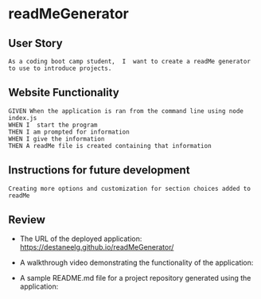 # readMeGenerator

## User Story

```
As a coding boot camp student,  I  want to create a readMe generator to use to introduce projects.
```
## Website Functionality
```
GIVEN When the application is ran from the command line using node index.js
WHEN I  start the program
THEN I am prompted for information 
WHEN I give the information 
THEN A readMe file is created containing that information

```
## Instructions for future development
```
Creating more options and customization for section choices added to readMe
```
## Review
* The URL of the deployed application: https://destaneelg.github.io/readMeGenerator/

* A walkthrough video demonstrating the functionality of the application:

* A sample README.md file for a project repository generated using the application:

                         